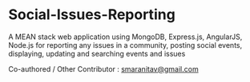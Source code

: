 # Social-Issues-Reporting
A MEAN stack web application using MongoDB, Express.js, AngularJS, Node.js for reporting any issues in a community, posting social events, displaying, updating and searching events and issues

Co-authored / Other Contributor : smaranitav@gmail.com
